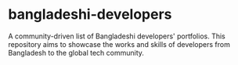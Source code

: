 # bangladeshi-developers
A community-driven list of Bangladeshi developers' portfolios. This repository aims to showcase the works and skills of developers from Bangladesh to the global tech community.
